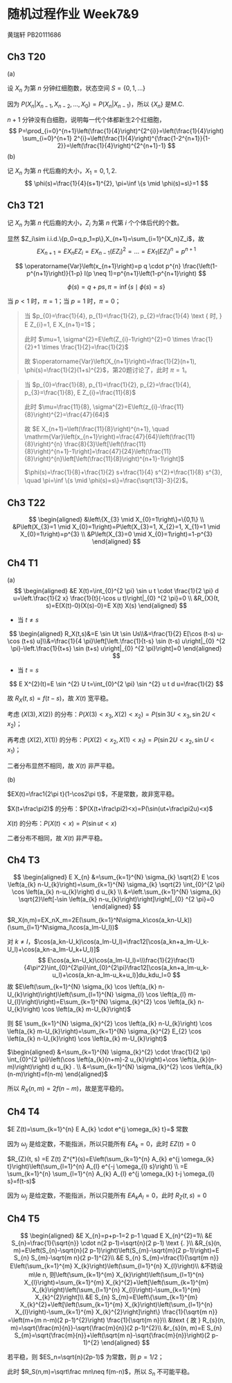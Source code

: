 # 随机过程作业 Week7&9

黄瑞轩 PB20111686

## Ch3 T20

(a)

设 $X_n$ 为第 $n$ 分钟红细胞数，状态空间 $S=\{0,1,...\}$

因为 $P(X_n|X_{n-1},X_{n-2},...,X_0)=P(X_n|X_{n-1})$，所以 $\{X_n\}$ 是M.C.

$n+1$ 分钟没有白细胞，说明每一代个体都新生2个红细胞，
$$
P=\prod_{i=0}^{n+1}\left(\frac{1}{4}\right)^{2^{i}}=\left(\frac{1}{4}\right) \sum_{i=0}^{n+1} 2^{i}=\left(\frac{1}{4}\right)^{\frac{1-2^{n+1}}{1-2}}=\left(\frac{1}{4}\right)^{2^{n+1}-1}
$$
(b)

记 $X_n$ 为第 $n$ 代后裔的大小，$X_1=0,1,2.$
$$
\phi(s)=\frac{1}{4}(s+1)^{2}, \pi=\inf \{s \mid \phi(s)=s\}=1
$$

## Ch3 T21

记 $X_n$ 为第 $n$ 代后裔的大小，$Z_i$ 为第 $n$ 代第 $i$ 个个体后代的个数。

显然 $Z_i\sim i.i.d.\{p_0=q,p_1=p\},X_{n+1}=\sum_{i=1}^{X_n}Z_i$，故
$$
E X_{n+1}=E X_{n} E Z_{i}=E X_{n-1}\left(E Z_{i}\right)^{2}=\ldots=E X_{1}\left(E Z_{i}\right)^{n}=p^{n+1}
$$

$$
\operatorname{Var}\left(x_{n+1}\right)=p q \cdot p^{n} \frac{\left(1-p^{n+1}\right)}{1-p} I(p \neq 1)=p^{n+1}\left(1-p^{n+1}\right)
$$

$$
\phi(s)=q+p s, \pi=\inf \{s \mid \phi(s)=s\}
$$

当 $p<1$ 时，$\pi=1$；当 $p=1$ 时，$\pi=0$；

> 当 $p_{0}=\frac{1}{4}, p_{1}=\frac{1}{2}, p_{2}=\frac{1}{4} \text { 时, } E Z_{i}=1, E X_{n+1}=1$；
>
> 此时 $\mu=1, \sigma^{2}=E\left(Z_{i}-1\right)^{2}=0 \times \frac{1}{2}+1 \times \frac{1}{2}=\frac{1}{2}$
>
> 故 $\operatorname{Var}\left(X_{n+1}\right)=\frac{1}{2}(n+1), \phi(s)=\frac{1}{2}(1+s)^{2}$，第20题讨论了，此时 $\pi=1$。

> 当 $p_{0}=\frac{1}{8}, p_{1}=\frac{1}{2}, p_{2}=\frac{1}{4}, p_{3}=\frac{1}{8}, E Z_{i}=\frac{11}{8}$
>
> 此时 $\mu=\frac{11}{8}, \sigma^{2}=E\left(z_{i}-\frac{11}{8}\right)^{2}=\frac{47}{64}$
>
> 故 $E X_{n+1}=\left(\frac{11}{8}\right)^{n+1}, \quad \mathrm{Var}\left(x_{n+1}\right)=\frac{47}{64}\left(\frac{11}{8}\right)^{n} \frac{8}{3}\left[\left(\frac{11}{8}\right)^{n+1}-1\right]=\frac{47}{24}\left(\frac{11}{8}\right)^{n}\left[\left(\frac{11}{8}\right)^{n+1}-1\right]$
>
> $\phi(s)=\frac{1}{8}+\frac{1}{2} s+\frac{1}{4} s^{2}+\frac{1}{8} s^{3}, \quad \pi=\inf \{s \mid \phi(s)=s\}=\frac{\sqrt{13}-3}{2}$。

## Ch3 T22

$$
\begin{aligned}
&\left\{X_{3} \mid X_{0}=1\right\}=\{0,1\} \\
&P\left(X_{3}=1 \mid X_{0}=1\right)=P\left(X_{3}=1, X_{2}=1, X_{1}=1 \mid X_{0}=1\right)=p^{3} \\
&P\left(X_{3}=0 \mid X_{0}=1\right)=1-p^{3}
\end{aligned}
$$

## Ch4 T1

(a)
$$
\begin{aligned}
&E X(t)=\int_{0}^{2 \pi} \sin u t \cdot \frac{1}{2 \pi} d u=\left.\frac{1}{2 x} \frac{1}{t}(-\cos u t)\right|_{0} ^{2 \pi}=0 \\
&R_{X}(t, s)=E(X(t)-0)(X(s)-0)=E X(t) X(s)
\end{aligned}
$$

- 当 $t\neq s$

$$
\begin{aligned}
R_X(t,s)&=E \sin Ut \sin Us\\&=\frac{1}{2} E[\cos (t-s) u-\cos (t+s) u]\\&=\frac{1}{4 \pi}\left[\left.\frac{1}{t-s} \sin (t-s) u\right|_{0} ^{2 \pi}-\left.\frac{1}{t+s} \sin (t+s) u\right|_{0} ^{2 \pi}\right]=0
\end{aligned}
$$

- 当 $t=s$

$$
E X^{2}(t)=E \sin ^{2} U t=\int_{0}^{2 \pi} \sin ^{2} u t d u=\frac{1}{2}
$$

故 $R_X(t,s)=f(t-s)$，故 $X(t)$ 宽平稳。

考虑 $(X(3),X(2))$ 的分布：$P(X(3)<x_3,X(2)<x_2)=P(\sin 3U<x_3,\sin2U < x_2)$；

再考虑 $(X(2),X(1))$ 的分布：$P(X(2)<x_2,X(1)<x_1)=P(\sin 2U<x_2,\sin U < x_1)$；

二者分布显然不相同，故 $X(t)$ 非严平稳。

(b)

$EX(t)=\frac1{2\pi t}(1-\cos2\pi t)$，不是常数，故非宽平稳。

$X(t+\frac\pi2)$ 的分布：$P(X(t+\frac\pi2)<x)=P(\sin(ut+\frac\pi2u)<x)$

$X(t)$ 的分布：$P(X(t)<x)=P(\sin ut<x)$

二者分布不相同，故 $X(t)$ 非严平稳。

## Ch4 T3

$$
\begin{aligned}
E X_{n} &=\sum_{k=1}^{N} \sigma_{k} \sqrt{2} E \cos \left(a_{k} n-U_{k}\right)=\sum_{k=1}^{N} \sigma_{k} \sqrt{2} \int_{0}^{2 \pi} \cos \left(a_{k} n-u_{k}\right) d u_{k} \\
&=\left.\sum_{k=1}^{N} \sigma_{k} \sqrt{2}\left[-\sin \left(a_{k} n-u_{k}\right)\right]\right|_{0} ^{2 \pi}=0
\end{aligned}
$$

$R_X(n,m)=EX_nX_m=2E(\sum_{k=1}^N\sigma_k\cos(a_kn-U_k))(\sum_{l=1}^N\sigma_l\cos(a_lm-U_l))$

对 $k\neq l$，$\cos(a_kn-U_k)\cos(a_lm-U_l)=\frac12[\cos(a_kn+a_lm-U_k-U_l)+\cos(a_kn-a_lm-U_k+U_l)]$
$$
E\cos(a_kn-U_k)\cos(a_lm-U_l)=\\\frac{1}{2}\frac{1}{4\pi^2}\int_{0}^{2\pi}\int_{0}^{2\pi}\frac12[\cos(a_kn+a_lm-u_k-u_l)+\cos(a_kn-a_lm-u_k+u_l)]du_kdu_l=0
$$
故 $E\left(\sum_{k=1}^{N} \sigma_{k} \cos \left(a_{k} n-U_{k}\right)\right)\left(\sum_{l=1}^{N} \sigma_{l} \cos \left(a_{l} m-U_{l}\right)\right)=E\sum_{k=1}^{N} \sigma_{k}^{2} \cos \left(a_{k} n-U_{k}\right) \cos \left(a_{k} m-U_{k}\right)$

则 $E \sum_{k=1}^{N} \sigma_{k}^{2} \cos \left(a_{k} n-U_{k}\right) \cos \left(a_{k} m-U_{k}\right)=\sum_{k=1}^{N} \sigma_{k}^{2} E_{2} \cos \left(a_{k} n-U_{k}\right) \cos \left(a_{k} m-U_{k}\right)$

$\begin{aligned}
&=\sum_{k=1}^{N} \sigma_{k}^{2} \cdot \frac{1}{2 \pi} \int_{0}^{2 \pi}\left(\cos \left(a_{k}(n+m)-2 u_{k}\right)+\cos \left(a_{k}(n-m)\right)\right) d u_{k} . \\
&=\sum_{k=1}^{N} \sigma_{k}^{2} \cos \left(a_{k}(n-m)\right)=f(n-m)
\end{aligned}$

所以 $R_X(n,m)=2f(n-m)$，故是宽平稳的。

## Ch4 T4

$E Z(t)=\sum_{k=1}^{n} E A_{k} \cdot e^{j \omega_{k} t}=$ 常数

因为 $\omega_j$ 是给定数，不能指派，所以只能所有 $EA_k=0$，此时 $EZ(t)=0$

$R_{Z}(t, s) =E Z(t) Z^{*}(s)=E\left(\sum_{k=1}^{n} A_{k} e^{j \omega_{k} t}\right)\left(\sum_{l=1}^{n} A_{l} e^{-j \omega_{l} s}\right) \\
=E \sum_{k=1}^{n} \sum_{l=1}^{n} A_{k} A_{l} e^{j \omega_{k} t-j \omega_{l} s}=f(t-s)$

因为 $\omega_j$ 是给定数，不能指派，所以只能所有 $EA_kA_l=0$，此时 $R_Z(t,s)=0$

## Ch4 T5

$$
\begin{aligned}
&E X_{n}=p+p-1=2 p-1 \quad E X_{n}^{2}=1\\
&E S_{n}=\frac{1}{\sqrt{n}} \cdot n(2 p-1)=\sqrt{n}(2 p-1) \text {. }\\
&R_{s}(n, m)=E\left(S_{n}-\sqrt{n}(2 p-1)\right)\left(S_{m}-\sqrt{m}(2 p-1)\right)=E S_{n} S_{m}-\sqrt{m n}(2 p-1)^{2}\\
&E S_{n} S_{m}=\frac{1}{\sqrt{m n}} E\left(\sum_{k=1}^{m} X_{k}\right)\left(\sum_{l=1}^{n} X_{l}\right)\\
&不妨设m\le n, 则\left(\sum_{k=1}^{m} X_{k}\right)\left(\sum_{l=1}^{n} X_{l}\right)=\sum_{k=1}^{m} X_{k}^{2}+\left[\left(\sum_{k=1}^{m} X_{k}\right)\left(\sum_{l=1}^{n} X_{l}\right)-\sum_{k=1}^{m} X_{k}^{2}\right]\\
&E S_{n} S_{m}=E\left\{\sum_{k=1}^{m} X_{k}^{2}+\left[\left(\sum_{k=1}^{m} X_{k}\right)\left(\sum_{l=1}^{n} X_{l}\right)-\sum_{k=1}^{m} X_{k}^{2}\right]\right\} \frac{1}{\sqrt{m n}}
=\left(m+(m n-m)(2 p-1)^{2}\right) \frac{1}{\sqrt{m n}}\\
&\text { 故 } R_{s}(n, m)=\sqrt{\frac{m}{n}}-\sqrt{\frac{m}{n}}(2 p-1)^{2}\\
&r_{s}(n, m)=E S_{n} S_{m}=\sqrt{\frac{m}{n}}+\left(\sqrt{m n}-\sqrt{\frac{m}{n}}\right)(2 p-1)^{2}
\end{aligned}
$$

若平稳，则 $ES_n=\sqrt{n}(2p-1)$ 为常数，则 $p=1/2$；

此时 $R_S(n,m)=\sqrt\frac mn\neq f(m-n)$，所以 $S_n$ 不可能平稳。